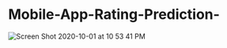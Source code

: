 # Mobile-App-Rating-Prediction-

![Screen Shot 2020-10-01 at 10 53 41 PM](https://user-images.githubusercontent.com/49653689/94883568-fd57c700-0438-11eb-9984-a0f157aa7cc5.png)
